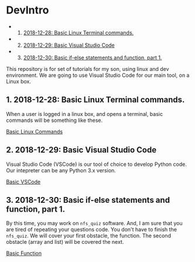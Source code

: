 # DevIntro

<!-- vscode-markdown-toc -->
* 1. [2018-12-28: Basic Linux Terminal commands.](#BasicLinuxTerminalcommands.)
* 2. [2018-12-29: Basic Visual Studio Code](#BasicVisualStudioCode)
* 3. [ 2018-12-30:  Basic if-else statements and function, part 1.](#2018-12-30:Basicif-elsestatementsandfunctionpart1.)

<!-- vscode-markdown-toc-config
	numbering=true
	autoSave=true
	/vscode-markdown-toc-config -->
<!-- /vscode-markdown-toc -->


This repository is for set of tutorials for my son, using linux and dev environment.
We are going to use Visual Studio Code for our main tool, on a Linux box.

##  1. <a name='BasicLinuxTerminalcommands.'></a>2018-12-28: Basic Linux Terminal commands.

When a user is logged in a linux box, and opens a terminal, basic commands will be something like these.

[Basic Linux Commands](2018/12/basic-linux-cmd.md)

##  2. <a name='BasicVisualStudioCode'></a>2018-12-29: Basic Visual Studio Code

Visual Studio Code (VSCode) is our tool of choice to develop Python code.
Our intepreter can be any Python 3.x version.

[Basic VSCode](2018/12/basic-vscode.md)

##  3. <a name='2018-12-30:Basicif-elsestatementsandfunctionpart1.'></a> 2018-12-30:  Basic if-else statements and function, part 1.

By this time, you may work on `nfs_quiz` software.
And, I am sure that you are tired of repeating your questions code.  You don't have to finish the `nfs_quiz`.  We will cover your first obstacle, the function.  The second obstacle (array and list) will be covered the next.

[Basic Function](2018/12/basic-function.md)
